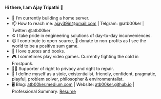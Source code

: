 #### Hi there, I am Ajay Tripathi 👋

- 🌱 I’m currently building a home server.
- 📫 How to reach me: ajay39in@gmail.com | Telgram: @atb00ker | Twitter: @atb00ker 
- ⚙️ I take pride in engineering solutions of day-to-day inconveniences.
- 😄 I contribute to open-source, 💸 donate to non-profits as I see the world to be a positive sum game.
- 🔖 I love quotes and books.
- 🎮 I sometimes play video games. Currently fighting the cold in Frostpunk.
- 🦸‍♂️ Supporter of right to privacy and right to repair.
- 💬 I define myself as a stoic, existentialist, friendly, confident, pragmatic, playful, problem solver, philosopher & environmentalist.
- 🖥️ Blog: [atb00ker.medium.com](https://atb00ker.medium.com/) | Website: [atb00ker.github.io](https://atb00ker.github.io/) | Professional Summary: [Resume](https://atb00ker.github.io/assets/files/Resume-Ajay-Tripathi.pdf)
